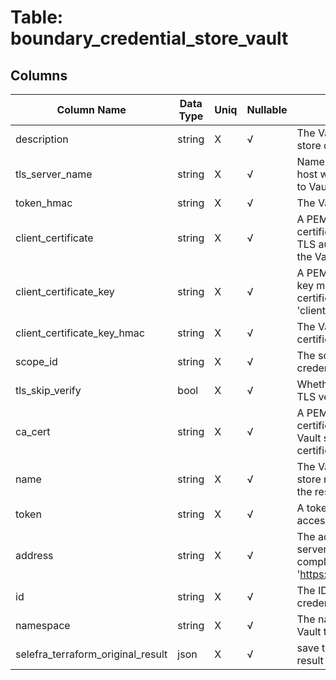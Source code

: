 # Table: boundary_credential_store_vault

## Columns 

|  Column Name   |  Data Type  | Uniq | Nullable | Description | 
|  ----  | ----  | ----  | ----  | ---- | 
| description | string | X | √ | The Vault credential store description. | 
| tls_server_name | string | X | √ | Name to use as the SNI host when connecting to Vault via TLS. | 
| token_hmac | string | X | √ | The Vault token hmac. | 
| client_certificate | string | X | √ | A PEM-encoded client certificate to use for TLS authentication to the Vault server. | 
| client_certificate_key | string | X | √ | A PEM-encoded private key matching the client certificate from 'client_certificate'. | 
| client_certificate_key_hmac | string | X | √ | The Vault client certificate key hmac. | 
| scope_id | string | X | √ | The scope for this credential store. | 
| tls_skip_verify | bool | X | √ | Whether or not to skip TLS verification. | 
| ca_cert | string | X | √ | A PEM-encoded CA certificate to verify the Vault server's TLS certificate. | 
| name | string | X | √ | The Vault credential store name. Defaults to the resource name. | 
| token | string | X | √ | A token used for accessing Vault. | 
| address | string | X | √ | The address to Vault server. This should be a complete URL such as 'https://127.0.0.1:8200' | 
| id | string | X | √ | The ID of the Vault credential store. | 
| namespace | string | X | √ | The namespace within Vault to use. | 
| selefra_terraform_original_result | json | X | √ | save terraform original result for compatibility | 


